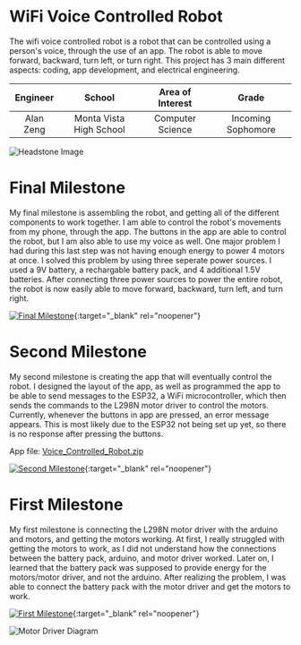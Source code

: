 ﻿# WiFi Voice Controlled Robot
The wifi voice controlled robot is a robot that can be controlled using a person's voice, through the use of an app. The robot is able to move forward, backward, turn left, or turn right. This project has 3 main different aspects: coding, app development, and electrical engineering. 

| **Engineer** | **School** | **Area of Interest** | **Grade** |
|:--:|:--:|:--:|:--:|
| Alan Zeng | Monta Vista High School | Computer Science | Incoming Sophomore

![Headstone Image](https://bluestampengineering.com/wp-content/uploads/2016/05/improve.jpg)
  
# Final Milestone
My final milestone is assembling the robot, and getting all of the different components to work together. I am able to control the robot's movements from my phone, through the app. The buttons in the app are able to control the robot, but I am also able to use my voice as well. One major problem I had during this last step was not having enough energy to power 4 motors at once. I solved this problem by using three seperate power sources. I used a 9V battery, a rechargable battery pack, and 4 additional 1.5V batteries. After connecting three power sources to power the entire robot, the robot is now easily able to move forward, backward, turn left, and turn right.

[![Final Milestone](https://res.cloudinary.com/marcomontalbano/image/upload/v1612573869/video_to_markdown/images/youtube--F7M7imOVGug-c05b58ac6eb4c4700831b2b3070cd403.jpg )](https://www.youtube.com/watch?v=F7M7imOVGug&feature=emb_logo "Final Milestone"){:target="_blank" rel="noopener"}

# Second Milestone
My second milestone is creating the app that will eventually control the robot. I designed the layout of the app, as well as programmed the app to be able to send messages to the ESP32, a WiFi microcontroller, which then sends the commands to the L298N motor driver to control the motors. Currently, whenever the buttons in app are pressed, an error message appears. This is most likely due to the ESP32 not being set up yet, so there is no response after pressing the buttons. 

App file: [Voice_Controlled_Robot.zip](https://github.com/AlanZeng1/AlanZeng_BSE_Portfolio/files/6743677/Voice_Controlled_Robot.zip)

[![Second Milestone](https://res.cloudinary.com/marcomontalbano/image/upload/v1625082876/video_to_markdown/images/youtube--WbiUeXMx3rQ-c05b58ac6eb4c4700831b2b3070cd403.jpg)](https://youtu.be/WbiUeXMx3rQ "Second Milestone"){:target="_blank" rel="noopener"}

# First Milestone  
My first milestone is connecting the L298N motor driver with the arduino and motors, and getting the motors working. At first, I really struggled with getting the motors to work, as I did not understand how the connections between the battery pack, arduino, and motor driver worked. Later on, I learned that the battery pack was supposed to provide energy for the motors/motor driver, and not the arduino. After realizing the problem, I was able to connect the battery pack with the motor driver and get the motors to work.   

[![First Milestone](https://res.cloudinary.com/marcomontalbano/image/upload/v1624389374/video_to_markdown/images/youtube--ICdF0UeNy_s-c05b58ac6eb4c4700831b2b3070cd403.jpg)](https://youtu.be/ICdF0UeNy_s "Alan's First Milestone"){:target="_blank" rel="noopener"}

![Motor Driver Diagram](https://i0.wp.com/www.teachmemicro.com/wp-content/uploads/2018/03/l298n-arduino-1-scaled.jpg?w=1236)
